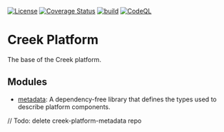 [![License](https://img.shields.io/badge/License-Apache%202.0-blue.svg)](https://opensource.org/licenses/Apache-2.0)
[![Coverage Status](https://coveralls.io/repos/github/creek-service/creek-platform/badge.svg?branch=main)](https://coveralls.io/github/creek-service/creek-platform?branch=main)
[![build](https://github.com/creek-service/creek-platform/actions/workflows/gradle.yml/badge.svg)](https://github.com/creek-service/creek-platform/actions/workflows/gradle.yml)
[![CodeQL](https://github.com/creek-service/creek-platform/actions/workflows/codeql.yml/badge.svg)](https://github.com/creek-service/creek-platform/actions/workflows/codeql.yml)

# Creek Platform

The base of the Creek platform.

## Modules

* [metadata](metadata): A dependency-free library that defines the types used to describe platform components.


// Todo: delete creek-platform-metadata repo